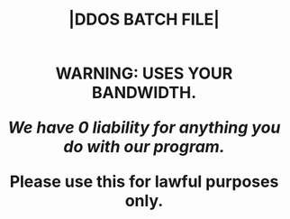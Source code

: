 <h1 align="center">
<br>
|DDOS BATCH FILE|
</br>

<p align="center">
<br>
WARNING: USES YOUR BANDWIDTH.
</br>

<p align="center">
<i>
We have 0 liability for anything you do with our program.
</i>
  
Please use this for lawful purposes only.
